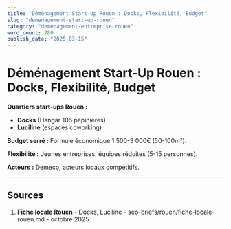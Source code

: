```yaml
---
title: "Déménagement Start-Up Rouen : Docks, Flexibilité, Budget"
slug: "demenagement-start-up-rouen"
category: "demenagement-entreprise-rouen"
word_count: 780
publish_date: "2025-03-15"
---
```


# Déménagement Start-Up Rouen : Docks, Flexibilité, Budget

**Quartiers start-ups Rouen :**
- **Docks** (Hangar 106 pépinières)
- **Luciline** (espaces coworking)

**Budget serré :** Formule économique 1 500-3 000€ (50-100m²).

**Flexibilité :** Jeunes entreprises, équipes réduites (5-15 personnes).

**Acteurs :** Demeco, acteurs locaux compétitifs.

---

## Sources

1. **Fiche locale Rouen** - Docks, Luciline - seo-briefs/rouen/fiche-locale-rouen.md - octobre 2025

